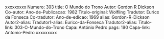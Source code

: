 xxxxxxxxx
Numero: 303
title: O Mundo do Trono
Autor: Gordon R Dickson
Co-autor: 
Ano-de-Publicacao: 1982
Titulo-original: Wolfling
Tradutor: Eurico da Fonseca
Co-tradutor: 
Ano-de-edicao: 1969
alias: Gordon-R-Dickson
Autor2-alias: 
Tradutor1-alias: Eurico-da-Fonseca
Tradutor2-alias: 
Titulo-link: 303-O-Mundo-do-Trono
Capa: António Pedro
pags: 190
Capa-link: Antonio-Pedro
xxxxxxxxx